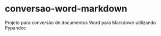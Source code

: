 # conversao-word-markdown
Projeto para conversão de documentos Word para Markdown utilizando Pypandoc
